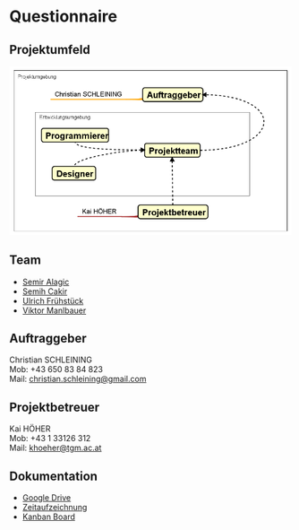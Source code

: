 # Questionnaire

## Projektumfeld

<img src="https://github.com/vmandlbauer-tgm/Questionaire/blob/master/images/Projektumgebung.png">

## Team

 - [Semir Alagic](https://docs.google.com/spreadsheets/d/1vOPmp4X6vbpJmo8aflFWNTDdE-eSw8MDF7fM8i_0oVo/edit#gid=1903100158)
 - [Semih Cakir](https://docs.google.com/spreadsheets/d/1vOPmp4X6vbpJmo8aflFWNTDdE-eSw8MDF7fM8i_0oVo/edit#gid=362128002)
 - [Ulrich Frühstück](https://docs.google.com/spreadsheets/d/1vOPmp4X6vbpJmo8aflFWNTDdE-eSw8MDF7fM8i_0oVo/edit#gid=2133392123)
 - [Viktor Manlbauer](https://docs.google.com/spreadsheets/d/1vOPmp4X6vbpJmo8aflFWNTDdE-eSw8MDF7fM8i_0oVo/edit#gid=15)
 
 ## Auftraggeber
 
Christian SCHLEINING<br>
Mob: +43 650 83 84 823 <br>
Mail: christian.schleining@gmail.com

## Projektbetreuer

Kai HÖHER <br>
Mob: +43 1 33126 312<br>
Mail: khoeher@tgm.ac.at 


## Dokumentation
- [Google Drive](https://drive.google.com/drive/u/0/folders/1Ek9e-RwccURTVcl1gq1n8AdKUyhoTPex)
- [Zeitaufzeichnung](https://docs.google.com/spreadsheets/d/1vOPmp4X6vbpJmo8aflFWNTDdE-eSw8MDF7fM8i_0oVo/edit#gid=15)
- [Kanban Board](https://github.com/vmandlbauer-tgm/Questionaire/projects/1)
